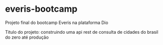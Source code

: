 # everis-bootcamp

Projeto final do bootcamp Everis na plataforma Dio

Titulo do projeto: construindo uma api rest de consulta de cidades do brasil do zero até produção
